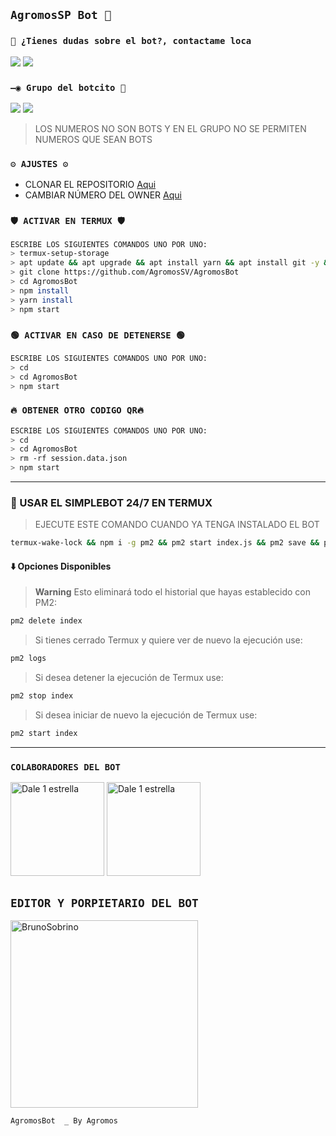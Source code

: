## `AgromosSP Bot 🤖`

### `👑 ¿Tienes dudas sobre el bot?, contactame loca`
<a href="http://wa.me/983186566" target="blank"><img src="https://img.shields.io/badge/BRAgromos-25D366?style=for-the-badge&logo=whatsapp&logoColor=white" /></a>
<a href="http://wa.me/quelocokp" target="blank"><img src="https://img.shields.io/badge/Agromos-25D366?style=for-the-badge&logo=whatsapp&logoColor=white" /></a>



### `—◉ Grupo del botcito 🚷`

<a href="https://chat.whatsapp.com/FRkr7jJHSJA564dDs" target="blank"><img src="https://img.shields.io/badge/1 grupo_(𝙴𝚂)-25D366?style=for-the-badge&logo=whatsapp&logoColor=white" /></a>
<a href="https://chat.whatsapp.com/FRkr7jJHSJA5Oj" target="blank"><img src="https://img.shields.io/badge/Grupo 1(EN)-25D366?style=for-the-badge&logo=whatsapp&logoColor=white" /></a>

> LOS NUMEROS NO SON BOTS Y EN EL GRUPO NO SE PERMITEN NUMEROS QUE SEAN BOTS



### `⚙️ AJUSTES ⚙️`
- CLONAR EL REPOSITORIO [Aqui](https://github.com/AgromosSV/AgromosBot/fork)
- CAMBIAR NÚMERO DEL OWNER [Aqui](https://github.com/AgromosSV/AgromosBot/blob/master/config.js)

### `🛡️ ACTIVAR EN TERMUX 🛡️`
```bash
ESCRIBE LOS SIGUIENTES COMANDOS UNO POR UNO:
> termux-setup-storage
> apt update && apt upgrade && apt install yarn && apt install git -y && apt install nodejs -y && apt install ffmpeg -y && apt install imagemagick -y
> git clone https://github.com/AgromosSV/AgromosBot
> cd AgromosBot
> npm install
> yarn install
> npm start
```

### `🟢 ACTIVAR EN CASO DE DETENERSE 🟢`
```bash
ESCRIBE LOS SIGUIENTES COMANDOS UNO POR UNO:
> cd 
> cd AgromosBot
> npm start
```

### `🔥 OBTENER OTRO CODIGO QR🔥`
```bash
ESCRIBE LOS SIGUIENTES COMANDOS UNO POR UNO:
> cd 
> cd AgromosBot
> rm -rf session.data.json
> npm start
```
----
### 🚀 USAR EL SIMPLEBOT 24/7 EN TERMUX 
> EJECUTE ESTE COMANDO CUANDO YA TENGA INSTALADO EL BOT
```bash
termux-wake-lock && npm i -g pm2 && pm2 start index.js && pm2 save && pm2 logs 
``` 
#### ⬇️ Opciones Disponibles
> **Warning** Esto eliminará todo el historial que hayas establecido con PM2:
```bash 
pm2 delete index
``` 
> Si tienes cerrado Termux y quiere ver de nuevo la ejecución use:
```bash 
pm2 logs 
``` 
> Si desea detener la ejecución de Termux use:
```bash 
pm2 stop index
``` 
> Si desea iniciar de nuevo la ejecución de Termux use:
```bash 
pm2 start index
``` 
----


### `COLABORADORES DEL BOT`
<a href="https://github.com/Dale 1 estrella "><img src="https://github.com/Dale 1 estrella.png" width="150" height="150" alt="Dale 1 estrella"/></a>
<a href="https://github.com/Dale 1 estrella"><img src="https://github.com/Dale 1 estrella.png" width="150" height="150" alt="Dale 1 estrella"/></a>

## `EDITOR Y PORPIETARIO DEL BOT` 
<a href="https://github.com/AgromosSV"><img src="https://github.com/AgromosSV.png" width="300" height="300" alt="BrunoSobrino"/></a>

`AgromosBot  _ By Agromos`
